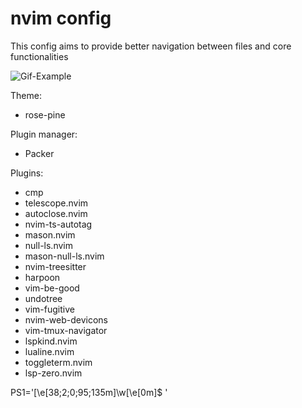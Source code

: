 # nvim config

This config aims to provide better navigation between files and core functionalities

![Gif-Example](https://user-images.githubusercontent.com/104164663/272637145-5fd19aa1-ce2b-4655-9b99-b0a0d41deb42.gif)

Theme:
- rose-pine

Plugin manager:
- Packer

Plugins:
- cmp
- telescope.nvim
- autoclose.nvim
- nvim-ts-autotag
- mason.nvim
- null-ls.nvim
- mason-null-ls.nvim
- nvim-treesitter
- harpoon
- vim-be-good
- undotree
- vim-fugitive
- nvim-web-devicons
- vim-tmux-navigator
- lspkind.nvim
- lualine.nvim
- toggleterm.nvim
- lsp-zero.nvim



PS1='\[\e[38;2;0;95;135m\]\w\[\e[0m\]\$ '

#




